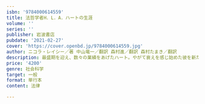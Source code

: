 ```yaml
---
isbn: '9784000614559'
title: 法哲学者H．L．A．ハートの生涯
volume: ''
series: ''
publisher: 岩波書店
pubdate: '2021-02-27'
cover: 'https://cover.openbd.jp/9784000614559.jpg'
author: ニコラ・レイシー／著 中山竜一／翻訳 森村進／翻訳 森村たまき／翻訳
description: 最盛期を迎え、数々の業績をあげたハート。やがて衰えを感じ始めた彼を新たな苦難が襲う。
price: '4200'
genre: 社会科学
target: 一般
format: 単行本
content: 法律

---
```

